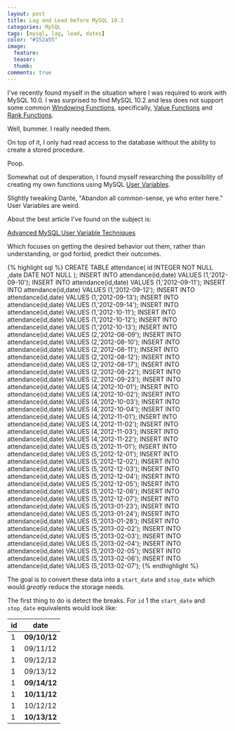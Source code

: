 ```yaml
---
layout: post
title: Lag and Lead before MySQL 10.2
categories: MySQL
tags: [mysql, lag, lead, dates]
color: "#152a55"
image:
  feature: 
  teaser: 
  thumb:
comments: true
---
```


I've recently found myself in the situation where I was required to work with MySQL 10.0.  I was surprised to find MySQL 10.2 and less does not support some common [Windowing Functions](https://drill.apache.org/docs/sql-window-functions-introduction/), specifically, [Value Functions](https://drill.apache.org/docs/value-window-functions/) and [Rank Functions](https://drill.apache.org/docs/ranking-window-functions/).

Well, bummer.  I really needed them.

On top of it, I only had read access to the database without the ability to create a stored procedure.  

Poop.

Somewhat out of desperation, I found myself researching the possibility of creating my own functions using MySQL [User Variables](https://dev.mysql.com/doc/refman/5.7/en/user-variables.html).

Slightly tweaking Dante, "Abandon all common-sense, ye who enter here."  User Variables are weird.

About the best article I've found on the subject is:

[Advanced MySQL User Variable Techniques](https://www.xaprb.com/blog/2006/12/15/advanced-mysql-user-variable-techniques/)

Which focuses on getting the desired behavior out them, rather than understanding, or god forbid, predict their outcomes.

{% highlight sql %}
CREATE TABLE attendance(
   id   INTEGER  NOT NULL
  ,date DATE  NOT NULL
);
INSERT INTO attendance(id,date) VALUES (1,'2012-09-10');
INSERT INTO attendance(id,date) VALUES (1,'2012-09-11');
INSERT INTO attendance(id,date) VALUES (1,'2012-09-12');
INSERT INTO attendance(id,date) VALUES (1,'2012-09-13');
INSERT INTO attendance(id,date) VALUES (1,'2012-09-14');
INSERT INTO attendance(id,date) VALUES (1,'2012-10-11');
INSERT INTO attendance(id,date) VALUES (1,'2012-10-12');
INSERT INTO attendance(id,date) VALUES (1,'2012-10-13');
INSERT INTO attendance(id,date) VALUES (2,'2012-08-09');
INSERT INTO attendance(id,date) VALUES (2,'2012-08-10');
INSERT INTO attendance(id,date) VALUES (2,'2012-08-11');
INSERT INTO attendance(id,date) VALUES (2,'2012-08-12');
INSERT INTO attendance(id,date) VALUES (2,'2012-08-17');
INSERT INTO attendance(id,date) VALUES (2,'2012-08-22');
INSERT INTO attendance(id,date) VALUES (2,'2012-09-23');
INSERT INTO attendance(id,date) VALUES (4,'2012-10-01');
INSERT INTO attendance(id,date) VALUES (4,'2012-10-02');
INSERT INTO attendance(id,date) VALUES (4,'2012-10-03');
INSERT INTO attendance(id,date) VALUES (4,'2012-10-04');
INSERT INTO attendance(id,date) VALUES (4,'2012-11-01');
INSERT INTO attendance(id,date) VALUES (4,'2012-11-02');
INSERT INTO attendance(id,date) VALUES (4,'2012-11-03');
INSERT INTO attendance(id,date) VALUES (4,'2012-11-22');
INSERT INTO attendance(id,date) VALUES (5,'2012-11-01');
INSERT INTO attendance(id,date) VALUES (5,'2012-12-01');
INSERT INTO attendance(id,date) VALUES (5,'2012-12-02');
INSERT INTO attendance(id,date) VALUES (5,'2012-12-03');
INSERT INTO attendance(id,date) VALUES (5,'2012-12-04');
INSERT INTO attendance(id,date) VALUES (5,'2012-12-05');
INSERT INTO attendance(id,date) VALUES (5,'2012-12-06');
INSERT INTO attendance(id,date) VALUES (5,'2012-12-07');
INSERT INTO attendance(id,date) VALUES (5,'2013-01-23');
INSERT INTO attendance(id,date) VALUES (5,'2013-01-24');
INSERT INTO attendance(id,date) VALUES (5,'2013-01-28');
INSERT INTO attendance(id,date) VALUES (5,'2013-02-02');
INSERT INTO attendance(id,date) VALUES (5,'2013-02-03');
INSERT INTO attendance(id,date) VALUES (5,'2013-02-04');
INSERT INTO attendance(id,date) VALUES (5,'2013-02-05');
INSERT INTO attendance(id,date) VALUES (5,'2013-02-06');
INSERT INTO attendance(id,date) VALUES (5,'2013-02-07');
{% endhighlight %}

The goal is to convert these data into a `start_date` and `stop_date` which would _greatly_ reduce the storage needs.

The first thing to do is detect the breaks. For `id` 1 the `start_date` and `stop_date` equivalents would look like:

| id | date     | 
|----|----------| 
| 1  | **09/10/12** | 
| 1  | 09/11/12 | 
| 1  | 09/12/12 | 
| 1  | 09/13/12 | 
| 1  | **09/14/12** | 
| 1  | **10/11/12** | 
| 1  | 10/12/12 | 
| 1  | **10/13/12** | 

